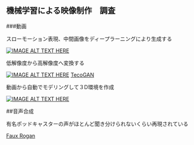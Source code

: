 ## 機械学習による映像制作　調査


###動画


スローモーション表現、中間画像をディープラーニングにより生成する



[![IMAGE ALT TEXT HERE](https://img.youtube.com/vi/MjViy6kyiqs/0.jpg)](https://www.youtube.com/watch?v=MjViy6kyiqs)


低解像度から高解像度へ変換する

[![IMAGE ALT TEXT HERE](https://img.youtube.com/vi/pZXFXtfd-Ak/0.jpg)](https://www.youtube.com/watch?v=pZXFXtfd-Ak)
[TecoGAN](https://github.com/thunil/TecoGAN)

動画から自動でモデリングして３D環境を作成


[![IMAGE ALT TEXT HERE](https://img.youtube.com/vi/ayPqjPekn7g/0.jpg)](https://www.youtube.com/watch?v=ayPqjPekn7g)


##音声合成

有名ポッドキャスターの声がほとんど聞き分けられないくらい再現されている

[Faux Rogan](http://fakejoerogan.com/)
